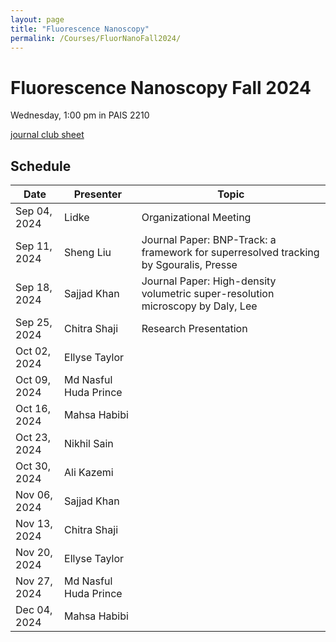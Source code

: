 ```yaml
---
layout: page
title: "Fluorescence Nanoscopy"
permalink: /Courses/FluorNanoFall2024/
---
```


# Fluorescence Nanoscopy Fall 2024

Wednesday, 1:00 pm in PAIS 2210

[journal club sheet](https://unmm-my.sharepoint.com/:x:/r/personal/ellyset_unm_edu/_layouts/15/Doc.aspx?sourcedoc=%7BB971F8B8-5AAA-4DC8-BA60-AD7624F6E919%7D&file=Fluor%20Nano%20Seminar%20Fall%202024.xlsx&fromShare=true&action=default&mobileredirect=true)

## Schedule

| Date          | Presenter | Topic |
|---------------|-----------|-------|
| Sep 04, 2024  | Lidke        | Organizational Meeting |
| Sep 11, 2024  | Sheng Liu | Journal Paper: BNP-Track: a framework for superresolved tracking by Sgouralis, Presse       |
| Sep 18, 2024  | Sajjad Khan | Journal Paper: High-density volumetric super-resolution microscopy by Daly, Lee       |
| Sep 25, 2024  | Chitra Shaji | Research Presentation      |  
| Oct 02, 2024  | Ellyse Taylor          |       |  
| Oct 09, 2024  | Md Nasful Huda Prince          |       |  
| Oct 16, 2024  | Mahsa Habibi          |       |  
| Oct 23, 2024  | Nikhil Sain          |       |  
| Oct 30, 2024  | Ali Kazemi          |       |  
| Nov 06, 2024  | Sajjad Khan          |       |  
| Nov 13, 2024  | Chitra Shaji          |       |  
| Nov 20, 2024  | Ellyse Taylor          |       |  
| Nov 27, 2024  | Md Nasful Huda Prince          |       |  
| Dec 04, 2024  | Mahsa Habibi          |       |


